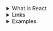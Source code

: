 <details>
  <summary>What is React</summary>
  
  - React is a JavaScript Library known for front-end development (or user interface).
  - It is popular due to its component-based architecture, Single Page Applications (SPAs), and Virtual DOM for building web applications that are fast, efficient, and scalable.

 

  
</details>
 <details>
    <summary>Links</summary>
    
  - [Geeks](https://www.geeksforgeeks.org/react/)
  - [Scimba](https://scrimba.com/learn-react-c0e/~04xn)
  - [React DEV](https://react.dev/learn)
    
  </details>
  <details>
    <summary>Examples</summary>

  - Image Example

    ```
    import { createElement } from "react"
    import { createRoot } from "react-dom/client"
    const root = createRoot(document.getElementById("root"))
    root.render(
        <main>
            <img src="react-logo.png" />
            <h1>This is another element</h1>
        </main>
    )
    ```
  
  - s
  - Basic Example

   ```
      import {createRoot} from "react-dom/client"
      const root = createRoot(document.getElementById("root"))
      root.render(
      <h1>Hello from React!</h1>
      )
   ```
  - Example 1

   ```
    import { createRoot } from "react-dom/client"
    const root = createRoot(document.getElementById("root"))
    
    root.render(
      <main>
          <img src="react-logo.png" width="40px" alt="React logo" />
          <h1>Fun facts about React!</h1>
          <ul>
              <li>Was first release in 2013</li>
              <li>Was originally created by Jordan Walke</li>
              <li>Has well over 200K stars on GitHub</li>
              <li>Is maintained by Meta</li>
              <li>Powers thousands of enterprise apps, including mobile apps</li>
          </ul>
      </main>
    )

   ```
 - Example  - Component

    ```
      import { createRoot } from "react-dom/client"
      const root = createRoot(document.getElementById("root"))
      
      root.render(
      <TemporaryName />
      )
      
      function TemporaryName() {
      return (
          <main>
              <img src="react-logo.png" width="40px" alt="React logo" />
              <h1>Fun facts about React!</h1>
              <ul>
                  <li>Was first release in 2013</li>
                  <li>Was originally created by Jordan Walke</li>
                  <li>Has well over 200K stars on GitHub</li>
                  <li>Is maintained by Meta</li>
                  <li>Powers thousands of enterprise apps, including mobile apps</li>
              </ul>
          </main>
      )
      }
   ```
 - Example - Challenge
Part 2: 
- Add a `<header>` element with an `<img />` element with the image of the 
  React logo inside (src="react-logo.png") and make sure to set the 
  width to something more manageable so it doesn't take up the whole screen.
  Also, as always, you should include some alt text on the image.
- Add an `<h1>` with some text describing the page. (E.g. "Reasons
  I'm excited to learn React"). Place it above the ordered list, then wrap
  the `<h1>` and `<ol>` inside a `<main>` element to keep our semantic
  structure flowing well.
- Add a `<footer>` after the list that says: 
    "© 20xx <last name here> development. All rights reserved."
 */

  ```
    import { createRoot } from "react-dom/client"
    const root = createRoot(document.getElementById("root"))
    
    function Page() {
        return (
            <div>
                <header>
                    <img src="react-logo.png" width="40px" alt="React logo" />
                </header>
                <main>
                    <h1>Reason I am excited to learn React</h1>
                    <ol>
                        <li>React is a popular library, so I will be able to fit in with all the coolest devs out there! 😎</li>
                        <li>I am more likely to get a job as a front end developer if I know React</li>
                    </ol>
                </main>
                <footer>
                    <small>© 2024 Ziroll development. All rights reserved.</small>
                </footer>
            </div>
        )
    }

  ```
 - s
 - Example - challenge components

   ```
      /** Mini Challenge:
      * 
      * Move the `header` element from the Page component into 
      * its own component called "Header"
      * 
      * Then render an instance of the Header component inside
      * the Page component where the `header` used to be.
      */

     import { createRoot } from "react-dom/client"
     const root = createRoot(document.getElementById("root"))
     root.render(
     <Page/>
     )
  
     functino Header(){
     return(
      <header>   <img src="react-logo.png" width="40px" alt="React logo" /></header>
     )
     }
  
  
     /** Challenge: 
     * Move the `main` element into its own component called "MainContent" 
     * and render that component inside the Page component.
     * 
     * Do the same with the `footer` element, moving it into a new
     * component called "Footer"
      */
  
       functino MainComponent(){
          <main>
              <h1>Reason I am excited to learn React</h1>
              <ol>
                  <li>React is a popular library, so I will be able to fit in with all the coolest devs out there! 😎</li>
                  <li>I am more likely to get a job as a front end developer if I know React</li>
              </ol>
          </main>
       }
  
     function Footer(){
      <footer>
          <small>© 2024 Ziroll development. All rights reserved.</small>
      </footer>
     }

     function Page(){
   <>
     <Header/>
     <MainComponent/>
     <Footer/>
   </>
     }
   
   ```
  - Example -- with CSS

  ```
      import { createRoot } from "react-dom/client"
      const root = createRoot(document.getElementById("root"))
      
      function Header() {
          return (
              <header className="header">
                  <img src="react-logo.png" className="nav-logo" alt="React logo" />
                  <nav>
                      <ul className="nav-list">
                          <li className="nav-list-item">Pricing</li>
                          <li className="nav-list-item">About</li>
                          <li className="nav-list-item">Contact</li>
                      </ul>
                  </nav>
              </header>
          )
      }
      
      function MainContent() {
          return (
              <main>
                  <h1>Reason I am excited to learn React</h1>
                  <ol>
                      <li>React is a popular library, so I will be able to fit in with all the coolest devs out there! 😎</li>
                      <li>I am more likely to get a job as a front end developer if I know React</li>
                  </ol>
              </main>
          )
      }
      
      function Footer() {
          return (
              <footer>
                  <small>© 2024 Ziroll development. All rights reserved.</small>
              </footer>
          )
      }
      
      function Page() {
          return (
              <>
                  <Header />
                  <MainContent />
                  <Footer />
              </>
          )
      }
      
      root.render(
          <Page />
      )


    -------
      css
    -------
        
          * {
            box-sizing: border-box;
        }
        
        body {
            padding: 20px;
            font-family: Arial, Helvetica, sans-serif;
            background: #27292c;
            color: white;
        }
        
        h1 {
            margin-top: 30px;
        }
        
        .header {
            display: flex;
            align-items: center;
            justify-content: space-between;
        }
        
        .nav-list {
            list-style: none;
            display: flex;
        }
        
        .nav-list-item {
            margin-left: 10px;
            font-size: 1.1rem;
        }
        
        .nav-logo {
            width: 55px;
        }


  ```
  
  - ad

    
    
  
    
  </details>
